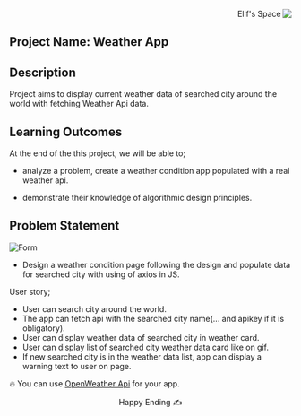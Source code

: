 <p align='right'>Elif's Space<img src="https://img.icons8.com/external-itim2101-flat-itim2101/64/000000/external-space-space-and-galaxy-itim2101-flat-itim2101.png" align='right'/></p>

## Project Name: Weather App

## Description
Project aims to display current weather data of searched city around the world with fetching Weather Api data.

## Learning Outcomes

At the end of the this project, we will be able to;

- analyze a problem, create a weather condition app populated with a real weather api.

- demonstrate their knowledge of algorithmic design principles.

   
## Problem Statement

![Form](./img/weather%20app.gif)

- Design a weather condition page following the design and populate data for searched city with using of axios in JS.

User story;

  - User can search city around the world.
  - The app can fetch api with the searched city name(... and apikey if it is obligatory).
  - User can display weather data of searched city in weather card.
  - User can display list of searched city weather data card like on gif.
  - If new searched city is in the weather data list, app can display a warning text to user on page.

🔥 You can use [OpenWeather Api](https://openweathermap.org/) for your app. 

<center>  Happy Ending  ✍ </center>
